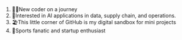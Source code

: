 ##
1. 👋🏾New coder on a journey
2. 🧠Interested in AI applications in data, supply chain, and operations.
3. 🏖️This little corner of GitHub is my digital sandbox for mini projects
4. 🏀Sports fanatic and startup enthusiast
